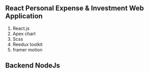 ## React Personal Expense & Investment Web Application

1. React.js
2. Apex chart
3. Scss
4. Reedux toolkit
5. framer motion


## Backend NodeJs
